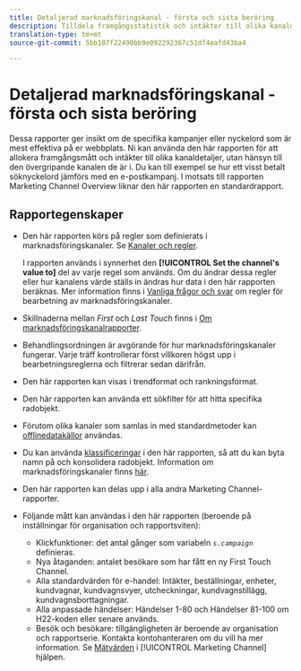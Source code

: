 ```yaml
---
title: Detaljerad marknadsföringskanal - första och sista beröring
description: Tilldela framgångsstatistik och intäkter till olika kanaldetaljer utan hänsyn till den övergripande kanalen de är i.
translation-type: tm+mt
source-git-commit: 5bb107f22490bb9e092292367c51df4eafd43ba4

---
```



# Detaljerad marknadsföringskanal - första och sista beröring

Dessa rapporter ger insikt om de specifika kampanjer eller nyckelord som är mest effektiva på er webbplats. Ni kan använda den här rapporten för att allokera framgångsmått och intäkter till olika kanaldetaljer, utan hänsyn till den övergripande kanalen de är i. Du kan till exempel se hur ett visst betalt söknyckelord jämförs med en e-postkampanj. I motsats till rapporten Marketing Channel Overview liknar den här rapporten en standardrapport.

## Rapportegenskaper

* Den här rapporten körs på regler som definierats i marknadsföringskanaler. Se [Kanaler och regler](/help/components/c-marketing-channels/c-channels.md).

   I rapporten används i synnerhet den **[!UICONTROL Set the channel's value to]** del av varje regel som används. Om du ändrar dessa regler eller hur kanalens värde ställs in ändras hur data i den här rapporten beräknas. Mer information finns i [Vanliga frågor och svar](/help/components/c-marketing-channels/c-faq.md) om regler för bearbetning av marknadsföringskanaler.

* Skillnaderna mellan *First* och *Last Touch* finns i [Om marknadsföringskanalrapporter](/help/components/c-marketing-channels/analyze-mc.md).

* Behandlingsordningen är avgörande för hur marknadsföringskanaler fungerar. Varje träff kontrollerar först villkoren högst upp i bearbetningsreglerna och filtrerar sedan därifrån.
* Den här rapporten kan visas i trendformat och rankningsformat.
* Den här rapporten kan använda ett sökfilter för att hitta specifika radobjekt.
* Förutom olika kanaler som samlas in med standardmetoder kan [offlinedatakällor](/help/components/c-marketing-channels/c-getting-started-mchannel.md) användas.
* Du kan använda [klassificeringar](/help/components/c-classifications2/c-classifications.md) i den här rapporten, så att du kan byta namn på och konsolidera radobjekt. Information om marknadsföringskanaler finns [här](/help/components/c-marketing-channels/classifictions-mchannel.md).

* Den här rapporten kan delas upp i alla andra Marketing Channel-rapporter.
* Följande mått kan användas i den här rapporten (beroende på inställningar för organisation och rapportsviten):
   * Klickfunktioner: det antal gånger som variabeln *`s.campaign`* definieras.
   * Nya åtaganden: antalet besökare som har fått en ny First Touch Channel.
   * Alla standardvärden för e-handel: Intäkter, beställningar, enheter, kundvagnar, kundvagnsvyer, utcheckningar, kundvagnstillägg, kundvagnsborttagningar.
   * Alla anpassade händelser: Händelser 1-80 och Händelser 81-100 om H22-koden eller senare används.
   * Besök och besökare: tillgängligheten är beroende av organisation och rapportserie. Kontakta kontohanteraren om du vill ha mer information.
   Se [Mätvärden](https://marketing.adobe.com/resources/help/en_US/mchannel/c_overview_metrics.html) i [!UICONTROL Marketing Channel] hjälpen.
